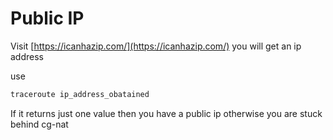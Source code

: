 # Public IP

Visit [https://icanhazip.com/](https://icanhazip.com/)
you will get an ip address

use
```sh
traceroute ip_address_obatained
```


If it returns just one value then you have a public ip
otherwise you are stuck behind cg-nat


